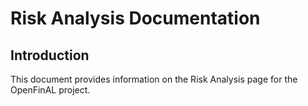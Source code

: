 # Risk Analysis Documentation

## Introduction
This document provides information on the Risk Analysis page for the OpenFinAL project.